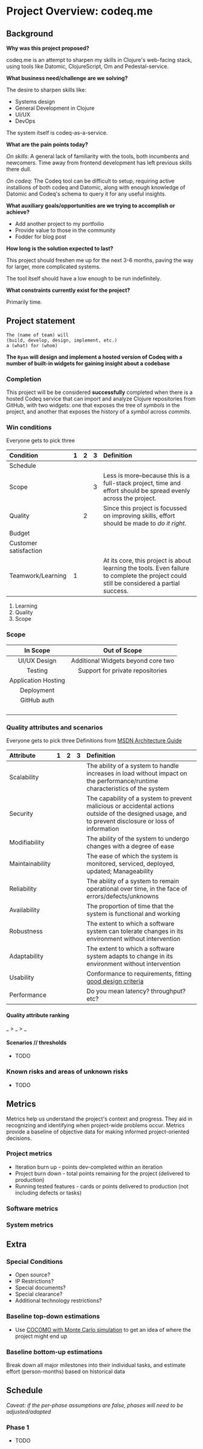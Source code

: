 Project Overview: codeq.me
==============================


Background
-----------

**Why was this project proposed?**

codeq.me is an attempt to sharpen my skills in Clojure's web-facing stack, using tools like Datomic, ClojureScript, Om and Pedestal-service.

**What business need/challenge are we solving?**

The desire to sharpen skills like:

* Systems design
* General Development in Clojure
* UI/UX
* DevOps

The system itself is codeq-as-a-service. 

**What are the pain points today?**

*On skills*: A general lack of familiarity with the tools, both incumbents and newcomers. Time away from frontend development has left previous skills there dull.

*On codeq*: The Codeq tool can be difficult to setup, requiring active installions of both codeq and Datomic, along with enough knowledge of Datomic and Codeq's schema to query it for any useful insights.

**What auxiliary goals/opportunities are we trying to accomplish or achieve?**

* Add another project to my portfoilio
* Provide value to those in the community
* Fodder for blog post

**How long is the solution expected to last?**

This project should freshen me up for the next 3-6 months, paving the way for larger, more complicated systems.

The tool itself should have a low enough to be run indefinitely.


**What constraints currently exist for the project?**

Primarily time.


Project statement
------------------

```
The (name of team) will
(build, develop, design, implement, etc.)
a (what) for (whom)
```

**The `Ryan` will design and implement a hosted version of Codeq with a number of built-in widgets for gaining insight about a codebase**


### Completion

This project will be be considered **successfully** completed when there is a hosted Codeq service that can import and analyze Clojure repositories from GitHub, with two widgets: one that exposes the tree of *symbols* in the project, and another that exposes the history of a *symbol* across *commits*.


### Win conditions

Everyone gets to pick three

| Condition             |   1   |   2   |   3   | Definition                   |
| :-------------------- | :---: | :---: | :---: | :--------------------------- |
| Schedule              |       |       |       |                              |
| Scope                 |       |       |    3  | Less is more–because this is a full-stack project, time and effort should be spread evenly across the project. |
| Quality               |       |    2  |       | Since this project is focussed on improving skills, effort should be made to *do it right*. |
| Budget                |       |       |       |                              |
| Customer satisfaction |       |       |       |                              |
| Teamwork/Learning     |   1   |       |       | At its core, this project is about learning the tools. Even failure to complete the project could still be considered a partial success. |

 1. Learning
 2. Quality
 3. Scope


### Scope

| In Scope                       | Out of Scope                             |
| :----------------------------: | :--------------------------------------: |
| UI/UX Design                   | Additional Widgets beyond core two       |
| Testing                        | Support for private repositories         |
| Application Hosting            |                                          |
| Deployment                     |                                          |
| GitHub auth				      |                                          |
|                                |                                          |
|                                |                                          |
|                                |                                          |
|                                |                                          |


### Quality attributes and scenarios

Everyone gets to pick three
Definitions from [MSDN Architecture Guide](http://msdn.microsoft.com/en-us/library/ee658094.aspx)

| Attribute       |   1   |   2   |   3   | Definition                              |
| :-------------- | :---: | :---: | :---: | :-------------------------------------- |
| Scalability     |       |       |       | The ability of a system to handle increases in load without impact on the performance/runtime characteristics of the system |
| Security        |       |       |       | The capability of a system to prevent malicious or accidental actions outside of the designed usage, and to prevent disclosure or loss of information |
| Modifiability   |       |       |       | The ability of the system to undergo changes with a degree of ease |
| Maintainability |       |       |       | The ease of which the system is monitored, serviced, deployed, updated; Manageability |
| Reliability     |       |       |       | The ability of a system to remain operational over time, in the face of errors/defects/unknowns |
| Availability    |       |       |       | The proportion of time that the system is functional and working |
| Robustness      |       |       |       | The extent to which a software system can tolerate changes in its environment without intervention |
| Adaptability    |       |       |       | The extent to which a software system adapts to change in its environment without intervention |
| Usability       |       |       |       | Conformance to requirements, fitting [good design criteria](https://en.wikipedia.org/wiki/Heuristic_evaluation#Nielsen.27s_heuristics) |
| Performance     |       |       |       | Do you mean latency? throughput? etc? |

#### Quality attribute ranking

_ > _ > _

#### Scenarios // thresholds

 * TODO


### Known risks and areas of unknown risks

 * TODO


Metrics
-------

Metrics help us understand the project's context and progress.  They aid in
recognizing and identifying when project-wide problems occur.  Metrics provide
a baseline of objective data for making informed project-oriented decisions.

### Project metrics

 * Iteration burn up - points dev-completed within an iteration
 * Project burn down - total points remaining for the project (delivered to production)
 * Running tested features - cards or points delivered to production (not including defects or tasks)

### Software metrics


### System metrics


Extra
-----

### Special Conditions

 * Open source?
 * IP Restrictions?
 * Special documents?
 * Special clearance?
 * Additional technology restrictions?


### Baseline top-down estimations

 * Use [COCOMO with Monte Carlo simulation](http://csse.usc.edu/tools/COCOMO.php) to get an idea of where the project might end up


### Baseline bottom-up estimations

Break down all major milestones into their individual tasks, and estimate effort (person-months) based on historical data


Schedule
--------
*Caveat: if the per-phase assumptions are false, phases will need to be adjusted/adapted*

### Phase 1

 * TODO

